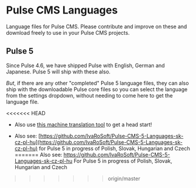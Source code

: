 # Pulse CMS Languages

Language files for Pulse CMS. Please contribute and improve on these and download freely to use in your Pulse CMS projects. 

## Pulse 5

Since Pulse 4.6, we have shipped Pulse with English, German and Japanese. Pulse 5 will ship with these also. 

_But_, if there are any other "completed" Pulse 5 language files, they can also ship with the downloadable Pulse core files so you can select the language from the settings dropdown, without needing to come here to get the language file.

<<<<<<< HEAD
- Also use [this machine translation tool](https://ivaro.php5.sk/langs/) to get a head start!

- Also see: [https://github.com/IvaRoSoft/Pulse-CMS-5-Languages-sk-cz-pl-hu](https://github.com/IvaRoSoft/Pulse-CMS-5-Languages-sk-cz-pl-hu) for Pulse 5 in progress of Polish, Slovak, Hungarian and Czech
=======
Also see:
https://github.com/IvaRoSoft/Pulse-CMS-5-Languages-sk-cz-pl-hu
For Pulse 5 in progress of Polish, Slovak, Hungarian and Czech
>>>>>>> origin/master
